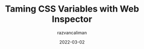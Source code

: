 ---
author: razvancaliman
date: 2022-03-02
permalink: false
publisher: webkit
tags:
  - css
  - custom-properties
  - user-agents
  - tooling
target_url: https://webkit.org/blog/12303/css-variables-web-inspector/
title: Taming CSS Variables with Web Inspector
---